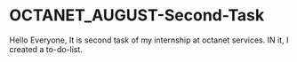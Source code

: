 # OCTANET_AUGUST-Second-Task
Hello Everyone, It is second task  of my internship at octanet services. IN it, I created a to-do-list.
